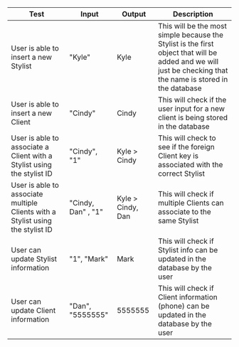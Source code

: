 | Test                                                                           | Input              | Output            | Description                                                                                                                                                  |
|--------------------------------------------------------------------------------|--------------------|-------------------|--------------------------------------------------------------------------------------------------------------------------------------------------------------|
| User is able to insert a new Stylist                                           | "Kyle"             | Kyle              | This will be the most simple because the Stylist is the first object that will be added and we will just be checking that the name is stored in the database |
| User is able to insert a new Client                                            | "Cindy"            | Cindy             | This will check if the user input for a new client is being stored in the database                                                                           |
| User is able to associate a Client with a Stylist using the stylist ID         | "Cindy", "1"       | Kyle > Cindy      | This will check to see if the foreign Client key is associated with the correct Stylist                                                                      |
| User is able to associate multiple Clients with a Stylist using the stylist ID | "Cindy, Dan" , "1" | Kyle > Cindy, Dan | This will check if multiple Clients can associate to the same Stylist                                                                                        |
| User can update Stylist information                                            | "1", "Mark"        | Mark              | This will check if Stylist info can be updated in the database by the user                                                                                   |
| User can update Client information                                             | "Dan", "5555555"   | 5555555           | This will check if Client information (phone) can be updated in the database by the user                                                                     |
